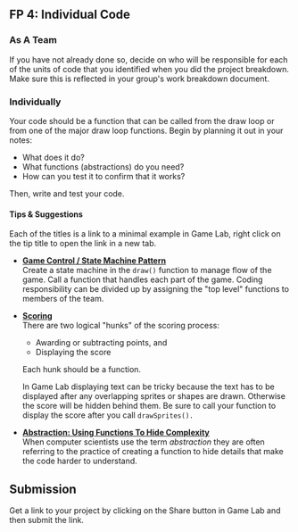 
[//]: # (<p><iframe src="https://douglasurner.github.io/GDP1/units/4/U4L04-individual-code/" width="100%" height="666px"></iframe></p>)

## FP 4: Individual Code

### As A Team

If you have not already done so, decide on who will be responsible for each of the units of code that you identified when you did the project breakdown. Make sure this is reflected in your group's work breakdown document.

### Individually

Your code should be a function that can be called from the draw loop or from one of the major draw loop functions. Begin by planning it out in your notes:

* What does it do?
* What functions (abstractions) do you need?
* How can you test it to confirm that it works?

Then, write and test your code.

#### Tips & Suggestions

Each of the titles is a link to a minimal example in Game Lab, right click on the tip title to open the link in a new tab.

* **[Game Control / State Machine Pattern](https://studio.code.org/projects/gamelab/VwtePC2g_haoBfb7Z2D91MBKNE9xDeseLD_nDwvpCIA)**  
Create a state machine in the  ``draw()`` function to manage flow of the game. Call a function that handles each part of the game. Coding responsibility can be divided up by assigning the "top level" functions to members of the team.

* **[Scoring](https://studio.code.org/projects/gamelab/9HMW0-xOHzGla5kDf1paIDAS008QL-_tW36Xb9SS0sc)**  
There are two logical "hunks" of the scoring process:

  * Awarding or subtracting points, and
  * Displaying the score

  Each hunk should be a function.

  In Game Lab displaying text can be tricky because the text has to be displayed after any overlapping sprites or shapes are drawn. Otherwise the score will be hidden behind them. Be sure to call your function to display the score after you call ``drawSprites().``
  
* **[Abstraction: Using Functions To Hide Complexity](https://studio.code.org/projects/gamelab/DD-rPmAOT0Bf3USyMA5_wLODyZtK2eilz924np3qAHA)**  
When computer scientists use the term *abstraction* they are often referring to the practice of creating a function to hide details that make the code harder to understand.

## Submission

Get a link to your project by clicking on the Share button in Game Lab and then submit the link.
